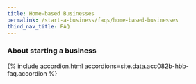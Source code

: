 ```yaml
---
title: Home-based Businesses
permalink: /start-a-business/faqs/home-based-businesses
third_nav_title: FAQ
---
```


### About starting a business

{% include accordion.html accordions=site.data.acc082b-hbb-faq.accordion %}